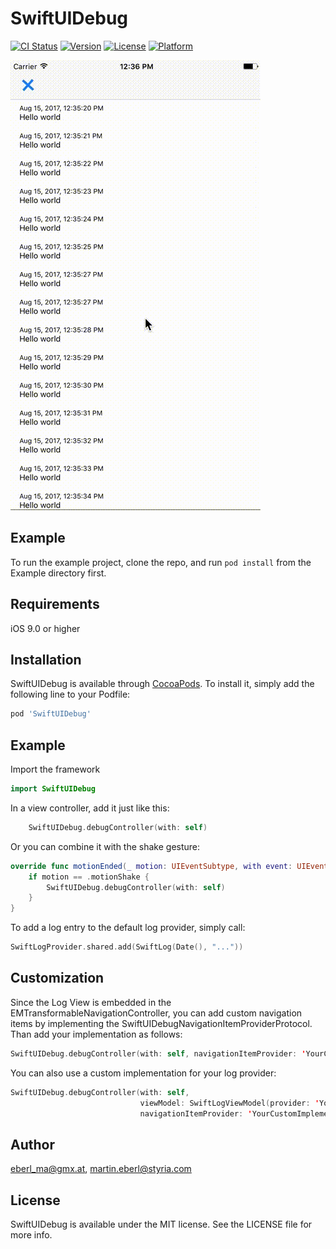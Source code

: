 # SwiftUIDebug

[![CI Status](http://img.shields.io/travis/eberl_ma@gmx.at/SwiftUIDebug.svg?style=flat)](https://travis-ci.org/eberl_ma@gmx.at/SwiftUIDebug)
[![Version](https://img.shields.io/cocoapods/v/SwiftUIDebug.svg?style=flat)](http://cocoapods.org/pods/SwiftUIDebug)
[![License](https://img.shields.io/cocoapods/l/SwiftUIDebug.svg?style=flat)](http://cocoapods.org/pods/SwiftUIDebug)
[![Platform](https://img.shields.io/cocoapods/p/SwiftUIDebug.svg?style=flat)](http://cocoapods.org/pods/SwiftUIDebug)

![Animation](./sample-video.gif)

## Example

To run the example project, clone the repo, and run `pod install` from the Example directory first.

## Requirements

iOS 9.0 or higher

## Installation

SwiftUIDebug is available through [CocoaPods](http://cocoapods.org). To install
it, simply add the following line to your Podfile:

```ruby
pod 'SwiftUIDebug'
```

## Example

Import the framework

```swift
import SwiftUIDebug
```

In a view controller, add it just like this:
```Swift
    SwiftUIDebug.debugController(with: self)
```

Or you can combine it with the shake gesture:
```Swift
override func motionEnded(_ motion: UIEventSubtype, with event: UIEvent?) {
    if motion == .motionShake {
        SwiftUIDebug.debugController(with: self)
    }
}
```

To add a log entry to the default log provider, simply call:

```Swift
SwiftLogProvider.shared.add(SwiftLog(Date(), "..."))
```

## Customization

Since the Log View is embedded in the EMTransformableNavigationController, you can add custom navigation items by implementing the SwiftUIDebugNavigationItemProviderProtocol. Than add your implementation as follows:

```Swift
SwiftUIDebug.debugController(with: self, navigationItemProvider: 'YourCustomImplementationOfSwiftUIDebugNavigationItemProviderProtocol')
```

You can also use a custom implementation for your log provider:

```Swift
SwiftUIDebug.debugController(with: self,
                             viewModel: SwiftLogViewModel(provider: 'YourCustomImplementationOfSwiftLogProviderProtocol')
                             navigationItemProvider: 'YourCustomImplementationOfSwiftUIDebugNavigationItemProviderProtocol')
```

## Author

eberl_ma@gmx.at, martin.eberl@styria.com

## License

SwiftUIDebug is available under the MIT license. See the LICENSE file for more info.
